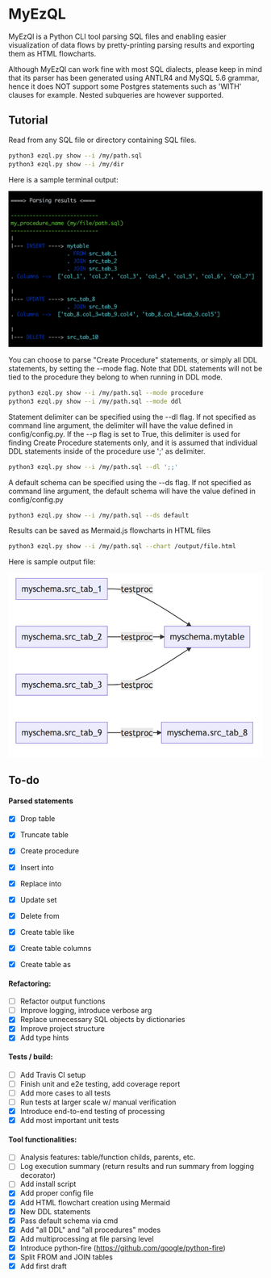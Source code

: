 # MyEzQL

MyEzQl is a Python CLI tool parsing SQL files and enabling easier visualization of data flows 
by pretty-printing parsing results and exporting them as HTML flowcharts.

Although MyEzQl can work fine with most SQL dialects, please keep in mind that its parser 
has been generated using ANTLR4 and MySQL 5.6 grammar, hence it does NOT support some 
Postgres statements such as 'WITH' clauses for example. 
Nested subqueries are however supported.

## Tutorial

Read from any SQL file or directory containing SQL files.

```bash
python3 ezql.py show --i /my/path.sql
python3 ezql.py show --i /my/dir
```

Here is a sample terminal output:

![MyEzQL screenshot](img/cmd.png?raw=true "MyEzQL CLI creenshot")

You can choose to parse "Create Procedure" statements, or simply all DDL statements,
by setting the --mode flag. Note that DDL statements will not be tied to the procedure
they belong to when running in DDL mode.
```bash
python3 ezql.py show --i /my/path.sql --mode procedure
python3 ezql.py show --i /my/path.sql --mode ddl
```

Statement delimiter can be specified using the --dl flag.
If not specified as command line argument, the delimiter will have the value defined in config/config.py.
If the --p flag is set to True, this delimiter is used for finding Create Procedure statements only, and it is assumed that individual DDL statements inside of the procedure use ';' as delimiter.
```bash
python3 ezql.py show --i /my/path.sql --dl ';;'
```

A default schema can be specified using the --ds flag.
If not specified as command line argument, the default schema will have the value defined in config/config.py
```bash
python3 ezql.py show --i /my/path.sql --ds default
```

Results can be saved as Mermaid.js flowcharts in HTML files
```bash
python3 ezql.py show --i /my/path.sql --chart /output/file.html
```
Here is sample output file:

![MyEzQL screenshot](img/flowchart.png?raw=true "MyEzQL flowchart screenshot")

## To-do

#### Parsed statements
- [x] Drop table
- [x] Truncate table
- [x] Create procedure
- [x] Insert into
- [x] Replace into
- [x] Update set
- [x] Delete from
- [x] Create table like
- [x] Create table columns
- [x] Create table as


#### Refactoring:
- [ ] Refactor output functions
- [ ] Improve logging, introduce verbose arg
- [x] Replace unnecessary SQL objects by dictionaries
- [x] Improve project structure
- [x] Add type hints

#### Tests / build:
- [ ] Add Travis CI setup
- [ ] Finish unit and e2e testing, add coverage report
- [ ] Add more cases to all tests
- [ ] Run tests at larger scale w/ manual verification
- [x] Introduce end-to-end testing of processing
- [x] Add most important unit tests

#### Tool functionalities:
- [ ] Analysis features: table/function childs, parents, etc.
- [ ] Log execution summary (return results and run summary from logging decorator)
- [ ] Add install script
- [x] Add proper config file
- [x] Add HTML flowchart creation using Mermaid
- [x] New DDL statements
- [x] Pass default schema via cmd
- [x] Add "all DDL" and "all procedures" modes
- [x] Add multiprocessing at file parsing level
- [x] Introduce python-fire (https://github.com/google/python-fire)
- [x] Split FROM and JOIN tables
- [x] Add first draft
